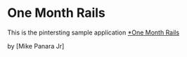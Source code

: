 # One Month Rails

This is the pintersting sample application 
[*One Month Rails](http://onemonthrail.com)

by [Mike Panara Jr]